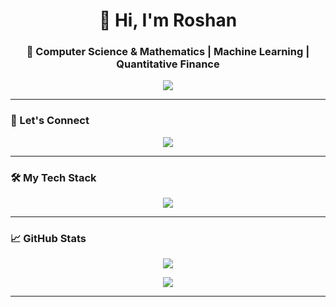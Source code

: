 <h1 align="center">👋 Hi, I'm Roshan </h1>
<h3 align="center">🚀 Computer Science & Mathematics | Machine Learning | Quantitative Finance</h3>

<p align="center">
  <img src="https://komarev.com/ghpvc/?username=roshan-h-shah&label=Profile%20Views&color=blue&style=flat-square" />
</p>

---

### 🔗 Let's Connect
<p align="center">
  <a href="https://linkedin.com/in/roshan-shah-/"><img src="https://img.shields.io/badge/LinkedIn-0077B5?style=for-the-badge&logo=linkedin&logoColor=white"/></a>
</p>

---

### 🛠️ My Tech Stack
<p align="center">
  <img src="https://skillicons.dev/icons?i=python,cpp,js,react,nodejs,postgresql,mongodb,docker,aws" />
</p>

---

### 📈 GitHub Stats
<p align="center">
  <img src="https://github-readme-stats.vercel.app/api?username=roshan-h-shah&show_icons=true&theme=transparent" />
</p>

<p align="center">
  <img src="https://github-readme-streak-stats.herokuapp.com/?user=roshan-h-shah&theme=transparent" />
</p>

---

